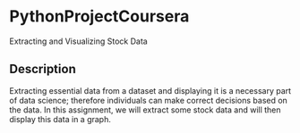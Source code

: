 # PythonProjectCoursera
Extracting and Visualizing Stock Data 
## Description 
Extracting essential data from a dataset and displaying it is a necessary part of data science; therefore individuals can make correct decisions based on the data. In this assignment, we will extract some stock data and will then display this data in a graph.
